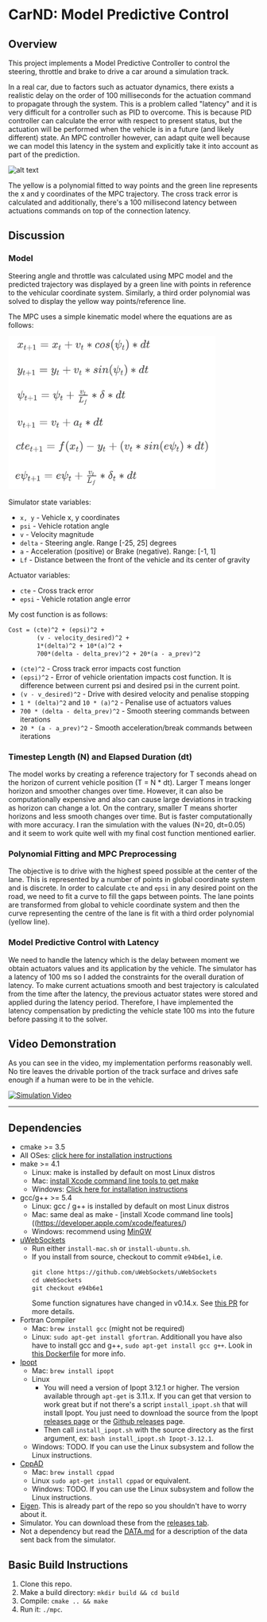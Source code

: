 # CarND: Model Predictive Control

[//]: # (Image References)

[overview]: ./images/overview.gif "Overview"
[mpc-model-equations]: ./images/mpc-model-equations.png "Model"

Overview
---

This project implements a Model Predictive Controller to control the steering, throttle and brake to drive a car around a simulation track. 

In a real car, due to factors such as actuator dynamics, there exists a realistic delay on the order of 100 milliseconds for the actuation command to propagate through the system. This is a problem called "latency" and it is very difficult for a controller such as PID to overcome. This is because PID controller can calculate the error with respect to present status, but the actuation will be performed when the vehicle is in a future (and likely different) state. An MPC controller however, can adapt quite well because we can model this latency in the system and explicitly take it into account as part of the prediction. 

![alt text][overview]

The yellow is a polynomial fitted to way points and the green line represents the x and y coordinates of the MPC trajectory. The cross track error is calculated and additionally, there's a 100 millisecond latency between actuations commands on top of the connection latency. 

Discussion
---

### Model

Steering angle and throttle was calculated using MPC model and the predicted trajectory was displayed by a green line with points in reference to the vehicular coordinate system. Similarly, a third order polynomial was solved to display the yellow way points/reference line. 

The MPC uses a simple kinematic model where the equations are as follows:

![alt text][mpc-model-equations]

Simulator state variables:
* `x, y` - Vehicle x, y coordinates
* `psi` - Vehicle rotation angle
* `v` - Velocity magnitude
* `delta` - Steering angle. Range [-25, 25] degrees
* `a` - Acceleration (positive) or Brake (negative). Range: [-1, 1]
* `Lf` - Distance between the front of the vehicle and its center of gravity

Actuator variables:
* `cte` - Cross track error
* `epsi` - Vehicle rotation angle error

My cost function is as follows:
```
Cost = (cte)^2 + (epsi)^2 + 
        (v - velocity_desired)^2 + 
        1*(delta)^2 + 10*(a)^2 + 
        700*(delta - delta_prev)^2 + 20*(a - a_prev)^2
```

* `(cte)^2` - Cross track error impacts cost function 
* `(epsi)^2` - Error of vehicle orientation impacts cost function. It is difference between current psi and desired psi in the current point.
* `(v - v_desired)^2` - Drive with desired velocity and penalise stopping
* `1 * (delta)^2` and `10 * (a)^2` - Penalise use of actuators values
* `700 * (delta - delta_prev)^2` - Smooth steering commands between iterations
* `20 * (a - a_prev)^2` - Smooth acceleration/break commands between iterations

### Timestep Length (N) and Elapsed Duration (dt)

The model works by creating a reference trajectory for T seconds ahead on the horizon of current vehicle position (T = N * dt). Larger T means longer horizon and smoother changes over time. However, it can also be computationally expensive and also can cause large deviations in tracking as  horizon can change a lot. On the contrary, smaller T means shorter horizons and less smooth changes over time. But is faster computationally with more accuracy. I ran the simulation with the values (N=20, dt=0.05) and it seem to work quite well with my final cost function mentioned earlier. 

### Polynomial Fitting and MPC Preprocessing

The objective is to drive with the highest speed possible at the center of the lane. This is represented by a number of points in global coordinate system and is discrete. In order to calculate `cte` and `epsi` in any desired point on the road, we need to fit a curve to fill the gaps between points. The lane points are transformed from global to vehicle coordinate system and then the curve representing the centre of the lane is fit with a third order polynomial (yellow line). 

### Model Predictive Control with Latency

We need to handle the latency which is the delay between moment we obtain actuators values and its application by the vehicle. The simulator has a latency of 100 ms so I added the constraints for the overall duration of latency. To make current actuations smooth and best trajectory is calculated from the time after the latency, the previous actuator states were stored and applied during the latency period. Therefore, I have implemented the latency compensation by predicting the vehicle state 100 ms into the future before passing it to the solver. 

Video Demonstration
---

As you can see in the video, my implementation performs reasonably well. No tire leaves the drivable portion of the track surface and drives safe enough if a human were to be in the vehicle.

[![Simulation Video](https://img.youtube.com/vi/idvprYhj9K4/0.jpg)](https://www.youtube.com/watch?v=idvprYhj9K4)

---

## Dependencies

* cmake >= 3.5
 * All OSes: [click here for installation instructions](https://cmake.org/install/)
* make >= 4.1
  * Linux: make is installed by default on most Linux distros
  * Mac: [install Xcode command line tools to get make](https://developer.apple.com/xcode/features/)
  * Windows: [Click here for installation instructions](http://gnuwin32.sourceforge.net/packages/make.htm)
* gcc/g++ >= 5.4
  * Linux: gcc / g++ is installed by default on most Linux distros
  * Mac: same deal as make - [install Xcode command line tools]((https://developer.apple.com/xcode/features/)
  * Windows: recommend using [MinGW](http://www.mingw.org/)
* [uWebSockets](https://github.com/uWebSockets/uWebSockets)
  * Run either `install-mac.sh` or `install-ubuntu.sh`.
  * If you install from source, checkout to commit `e94b6e1`, i.e.
    ```
    git clone https://github.com/uWebSockets/uWebSockets 
    cd uWebSockets
    git checkout e94b6e1
    ```
    Some function signatures have changed in v0.14.x. See [this PR](https://github.com/udacity/CarND-MPC-Project/pull/3) for more details.
* Fortran Compiler
  * Mac: `brew install gcc` (might not be required)
  * Linux: `sudo apt-get install gfortran`. Additionall you have also have to install gcc and g++, `sudo apt-get install gcc g++`. Look in [this Dockerfile](https://github.com/udacity/CarND-MPC-Quizzes/blob/master/Dockerfile) for more info.
* [Ipopt](https://projects.coin-or.org/Ipopt)
  * Mac: `brew install ipopt`
  * Linux
    * You will need a version of Ipopt 3.12.1 or higher. The version available through `apt-get` is 3.11.x. If you can get that version to work great but if not there's a script `install_ipopt.sh` that will install Ipopt. You just need to download the source from the Ipopt [releases page](https://www.coin-or.org/download/source/Ipopt/) or the [Github releases](https://github.com/coin-or/Ipopt/releases) page.
    * Then call `install_ipopt.sh` with the source directory as the first argument, ex: `bash install_ipopt.sh Ipopt-3.12.1`. 
  * Windows: TODO. If you can use the Linux subsystem and follow the Linux instructions.
* [CppAD](https://www.coin-or.org/CppAD/)
  * Mac: `brew install cppad`
  * Linux `sudo apt-get install cppad` or equivalent.
  * Windows: TODO. If you can use the Linux subsystem and follow the Linux instructions.
* [Eigen](http://eigen.tuxfamily.org/index.php?title=Main_Page). This is already part of the repo so you shouldn't have to worry about it.
* Simulator. You can download these from the [releases tab](https://github.com/udacity/self-driving-car-sim/releases).
* Not a dependency but read the [DATA.md](./DATA.md) for a description of the data sent back from the simulator.

## Basic Build Instructions

1. Clone this repo.
2. Make a build directory: `mkdir build && cd build`
3. Compile: `cmake .. && make`
4. Run it: `./mpc`.